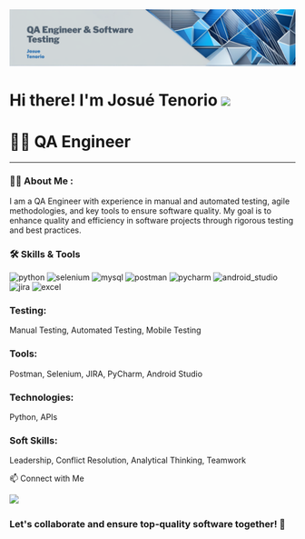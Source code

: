 <div id="header" align="center">
  <img decoding="async" src="https://github.com/JosueTenorio99/JosueTenorio99/blob/a83c23e189c047140a758efe29436416e3a71d57/Designer.png" width="1200"/>
</div>

<h1>
  Hi there! I'm Josué Tenorio
  <img decoding="async" src="https://media.giphy.com/media/hvRJCLFzcasrR4ia7z/giphy.gif" width="30px"/>
</h1>



# 👨‍💻 QA Engineer

---
 <div id="header" align="left">

### :man_technologist: About Me :


I am a QA Engineer with experience in manual and automated testing, agile methodologies, and key tools to ensure software quality. My goal is to enhance quality and efficiency in software projects through rigorous testing and best practices.

### 🛠️ Skills & Tools
<div id="header" align="left">
    <img decoding="async" src="https://img.shields.io/badge/Python-3776AB?style=for-the-badge&logo=python&logoColor=white" alt="python"/>
  </a>
    <img decoding="async" src="https://img.shields.io/badge/-selenium-CB02A?style=for-the-badge&logo=selenium&logoColor=white" alt="selenium"/>
  </a>
    <img decoding="async" src="https://img.shields.io/badge/MySQL-6DB33F?style=for-the-badge&logo=mysql&logoColor=white" alt="mysql"/>
  </a>
    <img decoding="async" src="https://img.shields.io/badge/Postman-FF6C37?style=for-the-badge&logo=Postman&logoColor=white" alt="postman"/>
  </a>
  <img decoding="async" src="https://img.shields.io/badge/PyCharm-000000?style=for-the-badge&logo=pycharm&logoColor=white" alt="pycharm"/>
  </a>
   <img decoding="async" src="https://img.shields.io/badge/Android_studio-3DDC84?style=for-the-badge&logo=android&logoColor=white" alt="android_studio"/>
  </a>
  <img decoding="async" src="https://img.shields.io/badge/Jira-0052CC?style=for-the-badge&logo=Jira&logoColor=white" alt="jira"/>
  </a>
  <img decoding="async" src="https://img.shields.io/badge/Microsoft_Excel-217346?style=for-the-badge&logo=microsoft-excel&logoColor=white" alt="excel"/>
  </a>

</div>


 <div id="header" align="left">

   ### Testing: 
   Manual Testing, Automated Testing, Mobile Testing

   ### Tools: 
   Postman, Selenium, JIRA, PyCharm, Android Studio

   ### Technologies: 
   Python, APIs

   ### Soft Skills: 
   Leadership, Conflict Resolution, Analytical Thinking, Teamwork

📫 Connect with Me

[![](https://img.shields.io/badge/LinkedIn-0077B5?style=for-the-badge&logo=linkedin&logoColor=white)](https://www.linkedin.com/in/josué-tenorio/)

### Let's collaborate and ensure top-quality software together! 🚀


<!--
**JosueTenorio99/JosueTenorio99** is a ✨ _special_ ✨ repository because its `README.md` (this file) appears on your GitHub profile.

Here are some ideas to get you started:

- 🔭 I’m currently working on ...
- 🌱 I’m currently learning ...
- 👯 I’m looking to collaborate on ...
- 🤔 I’m looking for help with ...
- 💬 Ask me about ...
- 📫 How to reach me: ...
- 😄 Pronouns: ...
- ⚡ Fun fact: ...
-->
